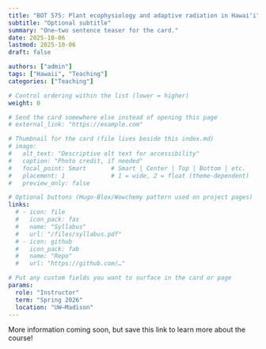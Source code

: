 ```yaml
---
title: "BOT 575: Plant ecophysiology and adaptive radiation in Hawaiʻi"
subtitle: "Optional subtitle"
summary: "One–two sentence teaser for the card."
date: 2025-10-06
lastmod: 2025-10-06
draft: false

authors: ["admin"]
tags: ["Hawaii", "Teaching"]
categories: ["Teaching"]

# Control ordering within the list (lower = higher)
weight: 0

# Send the card somewhere else instead of opening this page
# external_link: "https://example.com"

# Thumbnail for the card (file lives beside this index.md)
# image:
#   alt_text: "Descriptive alt text for accessibility"
#   caption: "Photo credit, if needed"
#   focal_point: Smart       # Smart | Center | Top | Bottom | etc.
#   placement: 1             # 1 = wide, 2 = float (theme-dependent)
#   preview_only: false

# Optional buttons (Hugo-Blox/Wowchemy pattern used on project pages)
links:
  # - icon: file
  #   icon_pack: fas
  #   name: "Syllabus"
  #   url: "/files/syllabus.pdf"
  # - icon: github
  #   icon_pack: fab
  #   name: "Repo"
  #   url: "https://github.com/…"

# Put any custom fields you want to surface in the card or page
params:
  role: "Instructor"
  term: "Spring 2026"
  location: "UW–Madison"
---
```


More information coming soon, but save this link to learn more about the course!
